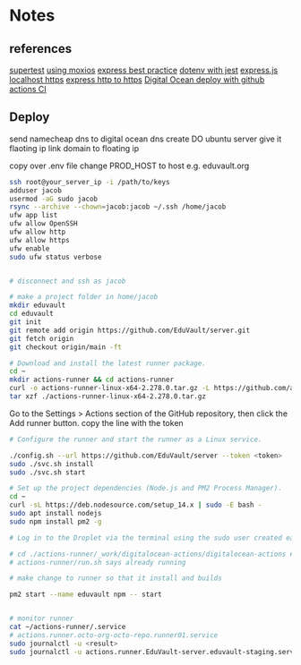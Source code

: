 # Notes

## references

[supertest](https://github.com/visionmedia/supertest#readme)
[using moxios](https://codewithhugo.com/testing-an-express-app-with-supertest-moxios-and-jest/)
[express best practice](http://expressjs.com/en/advanced/best-practice-performance.html)
[dotenv with jest](https://tekloon.dev/using-dotenv-with-jest)
[express.js](http://expressjs.com/en/)
[localhost https](https://medium.com/@nitinpatel_20236/how-to-create-an-https-server-on-localhost-using-express-366435d61f28)
[express http to https](https://stackoverflow.com/a/65551891/12662244)
[Digital Ocean deploy with github actions CI](https://codememoirs.com/automatic-deployment-digitalocean-github-actions/)

## Deploy

send namecheap dns to digital ocean dns
create DO ubuntu server
give it flaoting ip
link domain to floating ip

copy over .env file
change PROD_HOST to host e.g. eduvault.org

```bash
ssh root@your_server_ip -i /path/to/keys
adduser jacob
usermod -aG sudo jacob
rsync --archive --chown=jacob:jacob ~/.ssh /home/jacob
ufw app list
ufw allow OpenSSH
ufw allow http
ufw allow https
ufw enable
sudo ufw status verbose


# disconnect and ssh as jacob
```

```bash
# make a project folder in home/jacob
mkdir eduvault
cd eduvault
git init
git remote add origin https://github.com/EduVault/server.git
git fetch origin
git checkout origin/main -ft
```

```bash
# Download and install the latest runner package.
cd ~
mkdir actions-runner && cd actions-runner
curl -o actions-runner-linux-x64-2.278.0.tar.gz -L https://github.com/actions/runner/releases/download/v2.278.0/actions-runner-linux-x64-2.278.0.tar.gz
tar xzf ./actions-runner-linux-x64-2.278.0.tar.gz
```

Go to the Settings > Actions section of the GitHub repository, then click the Add runner button.
copy the line with the token

```bash
# Configure the runner and start the runner as a Linux service.

./config.sh --url https://github.com/EduVault/server --token <token>
sudo ./svc.sh install
sudo ./svc.sh start

# Set up the project dependencies (Node.js and PM2 Process Manager).
cd ~
curl -sL https://deb.nodesource.com/setup_14.x | sudo -E bash -
sudo apt install nodejs
sudo npm install pm2 -g

# Log in to the Droplet via the terminal using the sudo user created earlier, navigate to the project root directory and start the application using the PM2 process manager.

# cd ./actions-runner/_work/digitalocean-actions/digitalocean-actions #doesnt do anything
# actions-runner/run.sh says already running

# make change to runner so that it install and builds

pm2 start --name eduvault npm -- start


# monitor runner
cat ~/actions-runner/.service
# actions.runner.octo-org-octo-repo.runner01.service
sudo journalctl -u <result>
sudo journalctl -u actions.runner.EduVault-server.eduvault-staging.service
```
